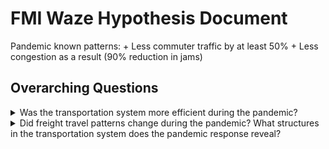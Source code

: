 # FMI Waze Hypothesis Document

Pandemic known patterns: 
	+ Less commuter traffic by at least 50%
	+ Less congestion as a result (90% reduction in jams)
	
## Overarching Questions
<details>
<summary>Was the transportation system more efficient during the pandemic? </summary>

#### Specific Questions:

<details>
	<summary>1. Is home delivery of goods more efficient than store delivery?</summary>
	
##### Summary  
Connect individual pings from trucks to determine routes. Compare volume of waze data to delivery truck routes. Compare delivery frequency during the pandemic to pre-pandemic delivery routes. Correlate waze data volume with truck volume in specific areas.
##### What can we do now?
* Connect pings from trucks to determine routes
* Create metric to determine if trucks are doing home delivery or store delivery
* Correlate delivery truck volume to waze volume
##### What do we need to do?
* Find dataset that shows routes from people’s homes to stores
##### What datasets do we need?
* Personal vehicle travel data to stores
##### What can we learn?
* How delivery of goods changed during the pandemic. 
* Efficiency of home delivery trucks vs personal cars.
</details>

<details>
<summary>2. Has rush hour and congestion changed?</summary>
	
##### Summary
Determine differences in waze volume during rush hour compared to waze data to previous years. Compare this volume to truck volume and truck speed. Calculate truck speeds during congestion. Create metric for congestion.
##### What can we do now?
* Calculate waze volume
* Compare waze data to previous years
* Calculate truck volume and speed
* Create metric for congestion
##### What do we need to do?
##### What datasets do we need?
##### What can we learn?
* How rush hour and congestion have changed due to covid. 
* How rush hour and congestion will change over time as states reopen. 
* If changes in rush hour correlate with continued remote working.
* If changes in rush hour remain over time due to changes in work habits (ie working different times)
</details>

<details>
<summary>3. Have truck speeds increased and delivery routes become more direct?</summary>
	
##### Summary
Connect individual pings from a truck to determine the route and create a metric for directness. Measure the speed of trucks. Compare this data to FAF and FMI data from the previous year as a baseline.
##### What can we do now?
* Measure the speed of trucks
* Determine method of connecting individual pings to a truck route
* Determine metric for directness
* Compare pandemic data to baseline data
##### What do we need to do?
* Get FAF dataset
##### What datasets do we need?
* FAF dataset
##### What can we learn?
* How freight has changed during the pandemic and if it will this pattern will continue once traffic levels reach pre-pandemic levels again.
* If the pandemic has lasting effects on freight.
</details>
</details>

<details>
<summary>Did freight travel patterns change during the pandemic? What structures in the transportation system does the pandemic response reveal?</summary>

#### Specific Questions:  
<details>

<details>
<summary>*1. Did long-haul vs short-haul freight exhibit different responses in trip efficiency during the pandemic?*</summary>
	
##### Summary
Connect individual pings from a truck to determine the route. Create a metric for determining short-haul vs. long-haul. Determine volume of trucks on the road. Compare this data to previous FMI data and to FAF as baseline.
##### What can we do now?
* Create metric for short-haul vs. long-haul
	* Depends on speed  and distance traveled between pings
* Calculate volume of trucks
* Calculate if these spatial patterns persist over time. 
##### What do we need to do?
* Get FAF dataset
* Apply metric to FAF dataset
* Compare these datasets
##### What datasets do we need?
* FAF
##### What can we learn?
* How short-haul and long-haul freight differ, if at all, in the way they reacted to the pandemic. Freight activity correlates with the economy. Is this reflected in both short-haul and long-haul freight?
</details>

<details>
<summary>*2. Were there more last mile deliveries and more waze activity in affluent areas? Do last mile deliveries change in different communities (suburbs, cities, rural)?*</summary>
	
##### Summary
Correlate change in last mile deliveries with the change in waze volume and affluence of areas. Create metric for last mile delivery of trucks. Correlate these change with affluence levels in different communities.
##### What can we do now?
* Create last mile delivery metric
* Calculate volume of waze data
* Determine how persistent these last mile changes are.
##### What do we need to do?
* Correlate FEHD and census data to changes in last mile delivery and waze volume data
##### What datasets do we need?
* FEHD dataset on types of work
* Census data on income
##### What can we learn?
* Correlation between last mile delivery changes, waze volume changes, and affluence in different areas. 
* Note that census data won’t reflect employment changes due to covid.
</details>

<details>
<summary>Others Questions</summary>
	
* Is there evidence of people moving out of cities?
* Will cars be the main transportation method for personal travel?
* Did travel patterns correlate to state-level emergency declarations
* Will teleworking continue past reopening of states?
</details>
</details>
